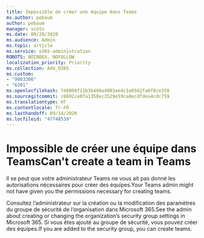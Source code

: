 ```yaml
---
title: Impossible de créer une équipe dans Teams
ms.author: pebaum
author: pebaum
manager: scotv
ms.date: 08/20/2020
ms.audience: Admin
ms.topic: article
ms.service: o365-administration
ROBOTS: NOINDEX, NOFOLLOW
localization_priority: Priority
ms.collection: Adm_O365
ms.custom:
- "9003306"
- "6201"
ms.openlocfilehash: 748008f11b3b480a4003ae4c1e6562fa6f0ce358
ms.sourcegitcommit: c6692ce0fa1358ec3529e59ca0ecdfdea4cdc759
ms.translationtype: HT
ms.contentlocale: fr-FR
ms.lasthandoff: 09/14/2020
ms.locfileid: "47748539"
---
```

# <a name="cant-create-a-team-in-teams"></a><span data-ttu-id="b072a-102">Impossible de créer une équipe dans Teams</span><span class="sxs-lookup"><span data-stu-id="b072a-102">Can't create a team in Teams</span></span>

<span data-ttu-id="b072a-103">Il se peut que votre administrateur Teams ne vous ait pas donné les autorisations nécessaires pour créer des équipes.</span><span class="sxs-lookup"><span data-stu-id="b072a-103">Your Teams admin might not have given you the permissions necessary for creating teams.</span></span>  

<span data-ttu-id="b072a-104">Consultez l’administrateur sur la création ou la modification des paramètres du groupe de sécurité de l’organisation dans Microsoft 365.</span><span class="sxs-lookup"><span data-stu-id="b072a-104">See the admin about creating or changing the organization’s security group settings in Microsoft 365.</span></span> <span data-ttu-id="b072a-105">Si vous êtes ajouté au groupe de sécurité, vous pouvez créer des équipes.</span><span class="sxs-lookup"><span data-stu-id="b072a-105">If you are added to the security group, you can create teams.</span></span>
